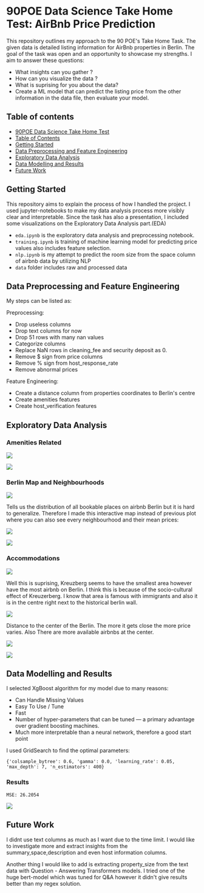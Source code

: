 # 90POE Data Science Take Home Test: AirBnb Price Prediction

This repository outlines my approach to the 90 POE's Take Home Task. The given data is detailed listing information for AirBnb properties in Berlin. The goal of the task was open and an opportunity to showcase my strengths. I aim to answer these questions:

* What insights can you gather ? 
* How can you visualize the data ? 
* What is suprising for you about the data?
* Create a ML model that can predict the listing price from the other information in the data file, then evaluate your model.

## Table of contents
- [90POE Data Science Take Home Test](#90poe-data-science-take-home-test-airbnb-price-prediction)
- [Table of Contents](#table-of-contents)
- [Getting Started](#getting-started)
- [Data Preprocessing and Feature Engineering](#data-preprocessing-and-feature-engineering)
- [Exploratory Data Analysis](#exploratory-data-analysis)
- [Data Modelling and Results](#data-modelling-and-results)
- [Future Work](#future-work)

## Getting Started
This repository aims to explain the process of how I handled the project. I used jupyter-notebooks to make my data analysis process more visibly clear and interpretable. Since the task has also a presentation, I included some visualizations on the Exploratory Data Analysis part.(EDA)


* `eda.ipynb` is the exploratory data analysis and preprocessing notebook.
* `training.ipynb` is training of machine learning model for predicting price values also includes feature selection.
* `nlp.ipynb` is my attempt to predict the room size from the space column of airbnb data by utilizing NLP
* `data` folder includes raw and processed data

## Data Preprocessing and Feature Engineering
My steps can be listed as:

Preprocessing:
* Drop useless columns
* Drop text columns for now
* Drop 51 rows with many nan values
* Categorize columns
* Replace NaN rows in cleaning_fee and security deposit as 0.
* Remove $ sign from price columns
* Remove % sign from host_response_rate
* Remove abnormal prices

Feature Engineering:
* Create a distance column from properties coordinates to Berlin's centre
* Create amenities features
* Create host_verification features


## Exploratory Data Analysis

### Amenities Related
<p align="left">
  <img src="https://user-images.githubusercontent.com/32769732/133608303-822eccf3-e8de-4af1-a8c7-dcc18e8bcaaa.png">
</p>
<p align="left">
  <img src="https://user-images.githubusercontent.com/32769732/133609722-16907c7f-18cb-468c-ad67-3fd8edc5385f.png">
</p>

### Berlin Map and Neighbourhoods

<p align="left">
  <img src="https://user-images.githubusercontent.com/32769732/133525987-ba9d6186-464c-4ca3-838c-0a62e7338e85.png">
</p>

Tells us the distribution of all bookable places on airbnb Berlin but it is hard to generalize. Therefore
I made this interactive map instead of previous plot where you can also see every neighbourhood and their mean prices:

<p align="left">
  <img src="https://user-images.githubusercontent.com/32769732/133648909-bd5d16cc-9ede-4f85-a08f-266622fdac39.png">
</p>
 <p align="left">
  <img src="https://user-images.githubusercontent.com/32769732/133651065-ebd77cbd-d585-4187-b9f4-73a11b888205.png">
</p>


### Accommodations
 
 <p align="left">
  <img src="https://user-images.githubusercontent.com/32769732/133595362-9118d4f0-d533-4b9b-9950-68c1b27e497f.png">
</p>
Well this is suprising, Kreuzberg seems to have the smallest area however have the most airbnb on Berlin. I think this is because of the socio-cultural effect of Kreuzerberg. I know that area is famous with immigrants and also it is in the centre right next to the historical berlin wall.

 <p align="left">
  <img src="https://user-images.githubusercontent.com/32769732/133649293-c4097a78-e482-40d7-9d03-dde941c3c1c4.png">
</p>

Distance to the center of the Berlin. The more it gets close the more price varies. Also There are more available airbnbs at the center. 

 <p align="left">
  <img src="https://user-images.githubusercontent.com/32769732/133661676-070d4ac3-997f-4744-8f2a-6462635336a6.png">
</p>

 <p align="left">
  <img src="https://user-images.githubusercontent.com/32769732/133661609-718ab7dd-bf4d-4a2d-aa04-c4d4a781f561.png">
</p>




## Data Modelling and Results

I selected XgBoost algorithm for my model due to many reasons:
* Can Handle Missing Values
* Easy To Use / Tune
* Fast
* Number of hyper-parameters that can be tuned — a primary advantage over gradient boosting machines.
* Much more interpretable than a neural network, therefore a good start point

I used GridSearch to find the optimal parameters:

  `{'colsample_bytree': 0.6, 'gamma': 0.0, 'learning_rate': 0.05, 'max_depth': 7, 'n_estimators': 400}`

### Results

  `MSE: 26.2054`

 <p align="left">
  <img src="https://user-images.githubusercontent.com/32769732/133750405-a1ed9f5b-dd02-42a4-91da-fe10741ca4fd.png">
</p>

## Future Work
I didnt use text columns as much as I want due to the time limit. I would like to investigate more and extract insights from the summary,space,description and even host information columns.

Another thing I would like to add is extracting property_size from the text data with Question - Answering Transformers models. I tried one of the huge bert-model which was tuned for Q&A however it didn't give results better than my regex solution.

